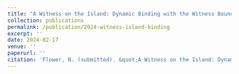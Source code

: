 ```yaml
---
title: "A Witness on the Island: Dynamic Binding with the Witness Bound"
collection: publications
permalink: /publication/2024-witness-island-binding
excerpt: ''
date: 2024-02-17
venue: ''
paperurl: ''
citation: 'Flower, N. (submitted). &quot;A Witness on the Island: Dynamic Binding with the Witness Bound.&quot;'
---
```


